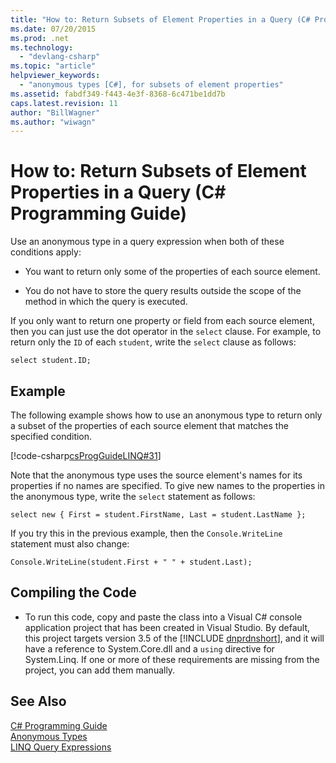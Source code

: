 ```yaml
---
title: "How to: Return Subsets of Element Properties in a Query (C# Programming Guide)"
ms.date: 07/20/2015
ms.prod: .net
ms.technology: 
  - "devlang-csharp"
ms.topic: "article"
helpviewer_keywords: 
  - "anonymous types [C#], for subsets of element properties"
ms.assetid: fabdf349-f443-4e3f-8368-6c471be1dd7b
caps.latest.revision: 11
author: "BillWagner"
ms.author: "wiwagn"
---
```

# How to: Return Subsets of Element Properties in a Query (C# Programming Guide)
Use an anonymous type in a query expression when both of these conditions apply:  
  
-   You want to return only some of the properties of each source element.  
  
-   You do not have to store the query results outside the scope of the method in which the query is executed.  
  
 If you only want to return one property or field from each source element, then you can just use the dot operator in the `select` clause. For example, to return only the `ID` of each `student`, write the `select` clause as follows:  
  
```  
select student.ID;  
```  
  
## Example  
 The following example shows how to use an anonymous type to return only a subset of the properties of each source element that matches the specified condition.  
  
 [!code-csharp[csProgGuideLINQ#31](../../../csharp/programming-guide/arrays/codesnippet/CSharp/how-to-return-subsets-of-element-properties-in-a-query_1.cs)]  
  
 Note that the anonymous type uses the source element's names for its properties if no names are specified. To give new names to the properties in the anonymous type, write the `select` statement as follows:  
  
```  
select new { First = student.FirstName, Last = student.LastName };  
```  
  
 If you try this in the previous example, then the `Console.WriteLine` statement must also change:  
  
```  
Console.WriteLine(student.First + " " + student.Last);  
```  
  
## Compiling the Code  
  
- To run this code, copy and paste the class into a Visual C# console application project that has been created in Visual Studio. By default, this project targets version 3.5 of the [!INCLUDE [dnprdnshort](~/includes/dnprdnshort-md.md)], and it will have a reference to System.Core.dll and a `using` directive for System.Linq. If one or more of these requirements are missing from the project, you can add them manually.   
  
## See Also  
 [C# Programming Guide](../../../csharp/programming-guide/index.md)  
 [Anonymous Types](../../../csharp/programming-guide/classes-and-structs/anonymous-types.md)  
 [LINQ Query Expressions](../../../csharp/programming-guide/linq-query-expressions/index.md)
